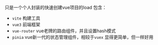 只是一个个人封装的快速创建vue项目的load
包含：
 - `vite` 构建工具
 - `vue3` 前端框架
 - `vue-router` vue老牌的路由组件，并且设置hash模式
 - `pinia` vue新一代的状态管理组件，相较于`vuex` 显得更简单，但一样好用